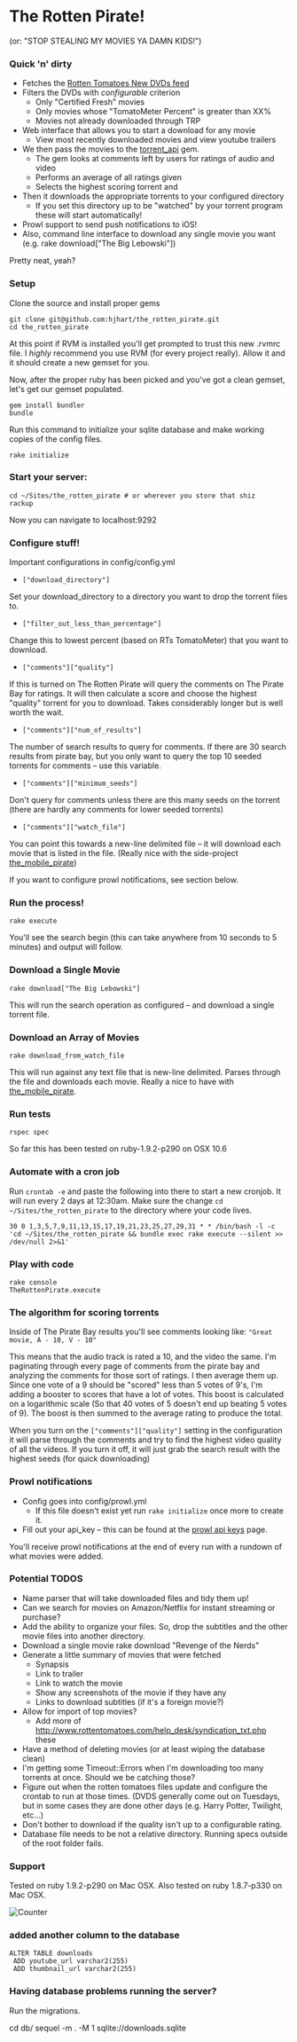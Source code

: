 # The Rotten Pirate! 
(or: "STOP STEALING MY MOVIES YA DAMN KIDS!")

### Quick 'n' dirty

 - Fetches the [Rotten Tomatoes New DVDs feed](http://www.rottentomatoes.com/syndication/tab/new_releases.txt)
 - Filters the DVDs with *configurable* criterion
   - Only "Certified Fresh" movies
   - Only movies whose "TomatoMeter Percent" is greater than XX%
   - Movies not already downloaded through TRP
 - Web interface that allows you to start a download for any movie
   - View most recently downloaded movies and view youtube trailers
 - We then pass the movies to the [torrent_api](https://github.com/hjhart/torrent_api) gem.
   - The gem looks at comments left by users for ratings of audio and video
   - Performs an average of all ratings given
   - Selects the highest scoring torrent and
 - Then it downloads the appropriate torrents to your configured directory
   - If you set this directory up to be "watched" by your torrent program these will start automatically!
 - Prowl support to send push notifications to iOS!
 - Also, command line interface to download any single movie you want (e.g. rake download["The Big Lebowski"])

Pretty neat, yeah?

### Setup

Clone the source and install proper gems

	git clone git@github.com:hjhart/the_rotten_pirate.git
	cd the_rotten_pirate
	
At this point if RVM is installed you'll get prompted to trust this new .rvmrc file. I *highly* recommend you use RVM (for every project really). Allow it and it should create a new gemset for you.

Now, after the proper ruby has been picked and you've got a clean gemset, let's get our gemset populated.

	gem install bundler
	bundle

Run this command to initialize your sqlite database and make working copies of the config files.

	rake initialize

### Start your server:

    cd ~/Sites/the_rotten_pirate # or wherever you store that shiz
    rackup

Now you can navigate to localhost:9292

### Configure stuff!

Important configurations in config/config.yml

* `["download_directory"]`

Set your download_directory to a directory you want to drop the torrent files to.

* `["filter_out_less_than_percentage"]`

Change this to lowest percent (based on RTs TomatoMeter) that you want to download.

* `["comments"]["quality"]`

If this is turned on The Rotten Pirate will query the comments on The Pirate Bay for ratings. It will then calculate a score and choose the highest "quality" torrent for you to download. Takes considerably longer but is well worth the wait.

* `["comments"]["num_of_results"]`

The number of search results to query for comments. If there are 30 search results from pirate bay, but you only want to query the top 10 seeded torrents for comments – use this variable.

* `["comments"]["minimum_seeds"]`

Don't query for comments unless there are this many seeds on the torrent (there are hardly any comments for lower seeded torrents)

* `["comments"]["watch_file"]`

You can point this towards a new-line delimited file – it will download each movie that is listed in the file. (Really nice with the  side-project [the_mobile_pirate](https://github.com/hjhart/the_mobile_pirate))

If you want to configure prowl notifications, see section below.

### Run the process!

	rake execute
	
You'll see the search begin (this can take anywhere from 10 seconds to 5 minutes) and output will follow.

### Download a Single Movie

	rake download["The Big Lebowski"]
	
This will run the search operation as configured – and download a single torrent file.


### Download an Array of Movies

	rake download_from_watch_file
	
This will run against any text file that is new-line delimited. Parses through the file and downloads each movie. Really a nice to have with [the_mobile_pirate](https://github.com/hjhart/the_mobile_pirate). 

### Run tests

	rspec spec

So far this has been tested on ruby-1.9.2-p290 on OSX 10.6
		
### Automate with a cron job

Run `crontab -e` and paste the following into there to start a new cronjob. It will run every 2 days at 12:30am. Make sure the change `cd ~/Sites/the_rotten_pirate` to the directory where your code lives.

	30 0 1,3,5,7,9,11,13,15,17,19,21,23,25,27,29,31 * * /bin/bash -l -c 'cd ~/Sites/the_rotten_pirate && bundle exec rake execute --silent >> /dev/null 2>&1'

### Play with code

	rake console
	TheRottenPirate.execute

### The algorithm for scoring torrents

Inside of The Pirate Bay results you'll see comments looking like: `"Great movie, A - 10, V - 10"`

This means that the audio track is rated a 10, and the video the same. I'm paginating through every page of comments from the pirate bay and analyzing the comments for those sort of ratings. I then average them up. Since one vote of a 9 should be "scored" less than 5 votes of 9's, I'm adding a booster to scores that have a lot of votes. This boost is calculated on a logarithmic scale (So that 40 votes of 5 doesn't end up beating 5 votes of 9). The boost is then summed to the average rating to produce the total.

When you turn on the `["comments"]["quality"]` setting in the configuration it will parse through the comments and try to find the highest video quality of all the videos. If you turn it off, it will just grab the search result with the highest seeds (for quick downloading) 

### Prowl notifications

- Config goes into config/prowl.yml
  - If this file doesn't exist yet run `rake initialize` once more to create it.
- Fill out your api_key – this can be found at the [prowl api keys](https://www.prowlapp.com/api_settings.php) page.

You'll receive prowl notifications at the end of every run with a rundown of what movies were added.

### Potential TODOS

* Name parser that will take downloaded files and tidy them up!
* Can we search for movies on Amazon/Netflix for instant streaming or purchase?
* Add the ability to organize your files. So, drop the subtitles and the other movie files into another directory.
* Download a single movie rake download "Revenge of the Nerds"
* Generate a little summary of movies that were fetched
	* Synapsis
	* Link to trailer
	* Link to watch the movie
	* Show any screenshots of the movie if they have any
	* Links to download subtitles (if it's a foreign movie?)
* Allow for import of top movies?
	* Add more of http://www.rottentomatoes.com/help_desk/syndication_txt.php these
* Have a method of deleting movies (or at least wiping the database clean)
* I'm getting some Timeout::Errors when I'm downloading too many torrents at once. Should we be catching those?
* Figure out when the rotten tomatoes files update and configure the crontab to run at those times. (DVDS generally come out on Tuesdays, but in some cases they are done other days (e.g. Harry Potter, Twilight, etc...)
* Don't bother to download if the quality isn't up to a configurable rating.
* Database file needs to be not a relative directory. Running specs outside of the root folder fails.

### Support

Tested on ruby 1.9.2-p290 on Mac OSX.
Also tested on ruby 1.8.7-p330 on Mac OSX.


![Counter](http://counter.hjhart.com/the_rotten_pirate.jpg "Counter")


### added another column to the database

	ALTER TABLE downloads
	 ADD youtube_url varchar2(255)
	 ADD thumbnail_url varchar2(255)

### Having database problems running the server?

Run the migrations.

  cd db/
  sequel -m . -M 1 sqlite://downloads.sqlite